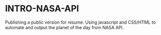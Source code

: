 # INTRO-NASA-API
Publishing a public version for resume. Using javascript and CSS/HTML to automate and output the planet of the day from NASA API.
